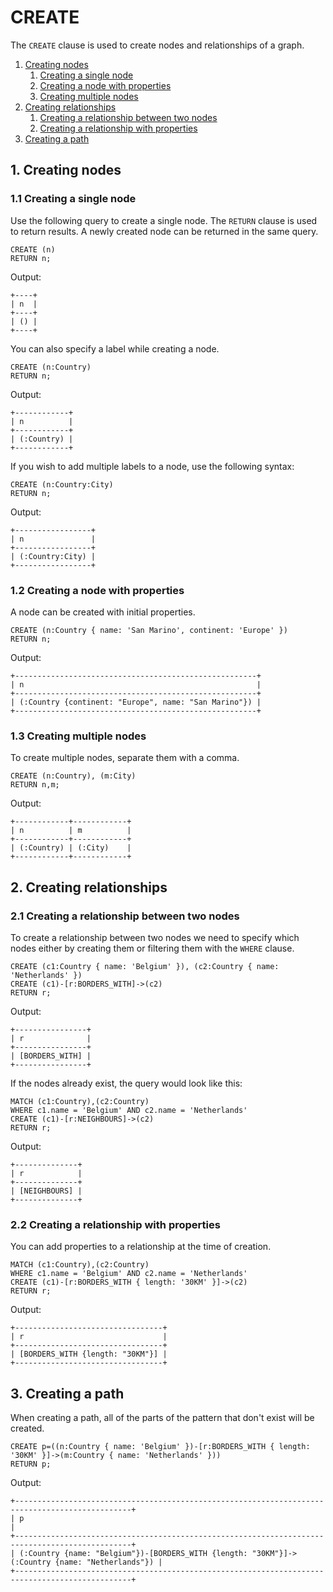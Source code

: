 # CREATE

The `CREATE` clause is used to create nodes and relationships of a graph.

1. [Creating nodes](#1-Creating-nodes)
    1. [Creating a single node](#11-Creating-a-single-node)
    2. [Creating a node with properties](#12-Creating-a-node-with-properties)
    3. [Creating multiple nodes](#13-Creating-multiple-nodes)
2. [Creating relationships](#2-Creating-relationships)
    1. [Creating a relationship between two nodes](#21-Creating-a-relationship-between-two-nodes)
    2. [Creating a relationship with properties](#22-Creating-a-relationship-with-properties)
3. [Creating a path](#3-Creating-a-path)

## 1. Creating nodes

### 1.1 Creating a single node

Use the following query to create a single node.
The `RETURN` clause is used to return results. A newly created node can be returned in the same query.

```openCypher
CREATE (n)
RETURN n;
```

Output:
```
+----+
| n  |
+----+
| () |
+----+
```

You can also specify a label while creating a node.

```openCypher
CREATE (n:Country)
RETURN n;
```

Output:
```
+------------+
| n          |
+------------+
| (:Country) |
+------------+
```

If you wish to add multiple labels to a node, use the following syntax:

```openCypher
CREATE (n:Country:City)
RETURN n;
```

Output:
```
+-----------------+
| n               |
+-----------------+
| (:Country:City) |
+-----------------+
```

### 1.2 Creating a node with properties

A node can be created with initial properties.

```openCypher
CREATE (n:Country { name: 'San Marino', continent: 'Europe' })
RETURN n;
```

Output:
```
+------------------------------------------------------+
| n                                                    |
+------------------------------------------------------+
| (:Country {continent: "Europe", name: "San Marino"}) |
+------------------------------------------------------+
```

### 1.3 Creating multiple nodes

To create multiple nodes, separate them with a comma.

```openCypher
CREATE (n:Country), (m:City)
RETURN n,m;
```

Output:
```
+------------+------------+
| n          | m          |
+------------+------------+
| (:Country) | (:City)    |
+------------+------------+
```

## 2. Creating relationships

### 2.1 Creating a relationship between two nodes

To create a relationship between two nodes we need to specify which nodes 
either by creating them or filtering them with the `WHERE` clause.

```openCypher
CREATE (c1:Country { name: 'Belgium' }), (c2:Country { name: 'Netherlands' })
CREATE (c1)-[r:BORDERS_WITH]->(c2)
RETURN r;
```

Output:
```
+----------------+
| r              |
+----------------+
| [BORDERS_WITH] |
+----------------+
```

If the nodes already exist, the query would look like this:

```openCypher
MATCH (c1:Country),(c2:Country)
WHERE c1.name = 'Belgium' AND c2.name = 'Netherlands'
CREATE (c1)-[r:NEIGHBOURS]->(c2)
RETURN r;
```

Output:
```
+--------------+
| r            |
+--------------+
| [NEIGHBOURS] |
+--------------+
```

### 2.2 Creating a relationship with properties

You can add properties to a relationship at the time of creation.

```openCypher
MATCH (c1:Country),(c2:Country)
WHERE c1.name = 'Belgium' AND c2.name = 'Netherlands'
CREATE (c1)-[r:BORDERS_WITH { length: '30KM' }]->(c2)
RETURN r;
```

Output:
```
+---------------------------------+
| r                               |
+---------------------------------+
| [BORDERS_WITH {length: "30KM"}] |
+---------------------------------+
```

## 3. Creating a path

When creating a path, all of the parts of the pattern that don't exist will be created.

```openCypher
CREATE p=((n:Country { name: 'Belgium' })-[r:BORDERS_WITH { length: '30KM' }]->(m:Country { name: 'Netherlands' }))
RETURN p;
```

Output:
```
+------------------------------------------------------------------------------------------------+
| p                                                                                              |
+------------------------------------------------------------------------------------------------+
| (:Country {name: "Belgium"})-[BORDERS_WITH {length: "30KM"}]->(:Country {name: "Netherlands"}) |
+------------------------------------------------------------------------------------------------+
```
